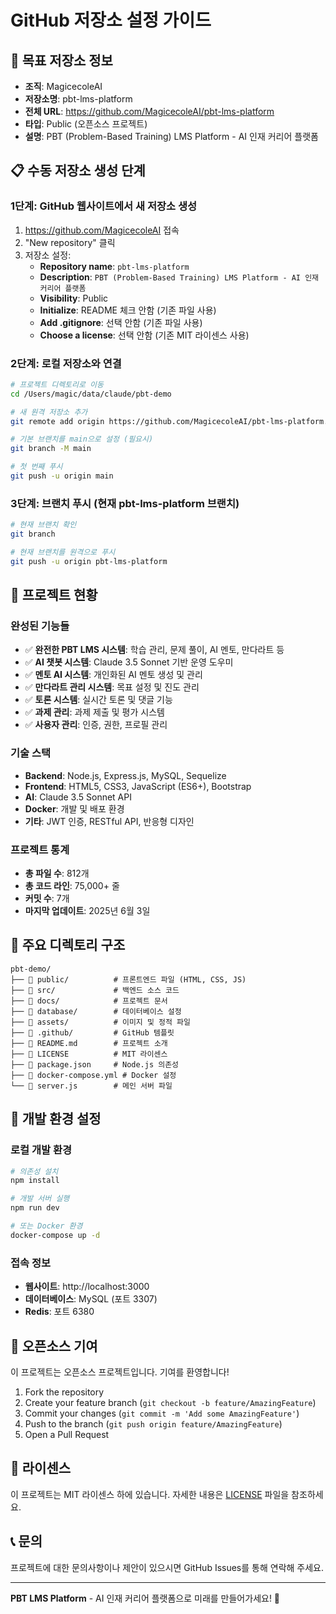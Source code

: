 # GitHub 저장소 설정 가이드

## 🎯 목표 저장소 정보

- **조직**: MagicecoleAI
- **저장소명**: pbt-lms-platform
- **전체 URL**: https://github.com/MagicecoleAI/pbt-lms-platform
- **타입**: Public (오픈소스 프로젝트)
- **설명**: PBT (Problem-Based Training) LMS Platform - AI 인재 커리어 플랫폼

## 📋 수동 저장소 생성 단계

### 1단계: GitHub 웹사이트에서 새 저장소 생성

1. https://github.com/MagicecoleAI 접속
2. "New repository" 클릭
3. 저장소 설정:
   - **Repository name**: `pbt-lms-platform`
   - **Description**: `PBT (Problem-Based Training) LMS Platform - AI 인재 커리어 플랫폼`
   - **Visibility**: Public
   - **Initialize**: README 체크 안함 (기존 파일 사용)
   - **Add .gitignore**: 선택 안함 (기존 파일 사용)
   - **Choose a license**: 선택 안함 (기존 MIT 라이센스 사용)

### 2단계: 로컬 저장소와 연결

```bash
# 프로젝트 디렉토리로 이동
cd /Users/magic/data/claude/pbt-demo

# 새 원격 저장소 추가
git remote add origin https://github.com/MagicecoleAI/pbt-lms-platform.git

# 기본 브랜치를 main으로 설정 (필요시)
git branch -M main

# 첫 번째 푸시
git push -u origin main
```

### 3단계: 브랜치 푸시 (현재 pbt-lms-platform 브랜치)

```bash
# 현재 브랜치 확인
git branch

# 현재 브랜치를 원격으로 푸시
git push -u origin pbt-lms-platform
```

## 🚀 프로젝트 현황

### 완성된 기능들
- ✅ **완전한 PBT LMS 시스템**: 학습 관리, 문제 풀이, AI 멘토, 만다라트 등
- ✅ **AI 챗봇 시스템**: Claude 3.5 Sonnet 기반 운영 도우미
- ✅ **멘토 AI 시스템**: 개인화된 AI 멘토 생성 및 관리
- ✅ **만다라트 관리 시스템**: 목표 설정 및 진도 관리
- ✅ **토론 시스템**: 실시간 토론 및 댓글 기능
- ✅ **과제 관리**: 과제 제출 및 평가 시스템
- ✅ **사용자 관리**: 인증, 권한, 프로필 관리

### 기술 스택
- **Backend**: Node.js, Express.js, MySQL, Sequelize
- **Frontend**: HTML5, CSS3, JavaScript (ES6+), Bootstrap
- **AI**: Claude 3.5 Sonnet API
- **Docker**: 개발 및 배포 환경
- **기타**: JWT 인증, RESTful API, 반응형 디자인

### 프로젝트 통계
- **총 파일 수**: 812개
- **총 코드 라인**: 75,000+ 줄
- **커밋 수**: 7개
- **마지막 업데이트**: 2025년 6월 3일

## 📂 주요 디렉토리 구조

```
pbt-demo/
├── 📁 public/          # 프론트엔드 파일 (HTML, CSS, JS)
├── 📁 src/             # 백엔드 소스 코드
├── 📁 docs/            # 프로젝트 문서
├── 📁 database/        # 데이터베이스 설정
├── 📁 assets/          # 이미지 및 정적 파일
├── 📁 .github/         # GitHub 템플릿
├── 📄 README.md        # 프로젝트 소개
├── 📄 LICENSE          # MIT 라이센스
├── 📄 package.json     # Node.js 의존성
├── 📄 docker-compose.yml # Docker 설정
└── 📄 server.js        # 메인 서버 파일
```

## 🔧 개발 환경 설정

### 로컬 개발 환경
```bash
# 의존성 설치
npm install

# 개발 서버 실행
npm run dev

# 또는 Docker 환경
docker-compose up -d
```

### 접속 정보
- **웹사이트**: http://localhost:3000
- **데이터베이스**: MySQL (포트 3307)
- **Redis**: 포트 6380

## 🌟 오픈소스 기여

이 프로젝트는 오픈소스 프로젝트입니다. 기여를 환영합니다!

1. Fork the repository
2. Create your feature branch (`git checkout -b feature/AmazingFeature`)
3. Commit your changes (`git commit -m 'Add some AmazingFeature'`)
4. Push to the branch (`git push origin feature/AmazingFeature`)
5. Open a Pull Request

## 📄 라이센스

이 프로젝트는 MIT 라이센스 하에 있습니다. 자세한 내용은 [LICENSE](LICENSE) 파일을 참조하세요.

## 📞 문의

프로젝트에 대한 문의사항이나 제안이 있으시면 GitHub Issues를 통해 연락해 주세요.

---

**PBT LMS Platform** - AI 인재 커리어 플랫폼으로 미래를 만들어가세요! 🚀
